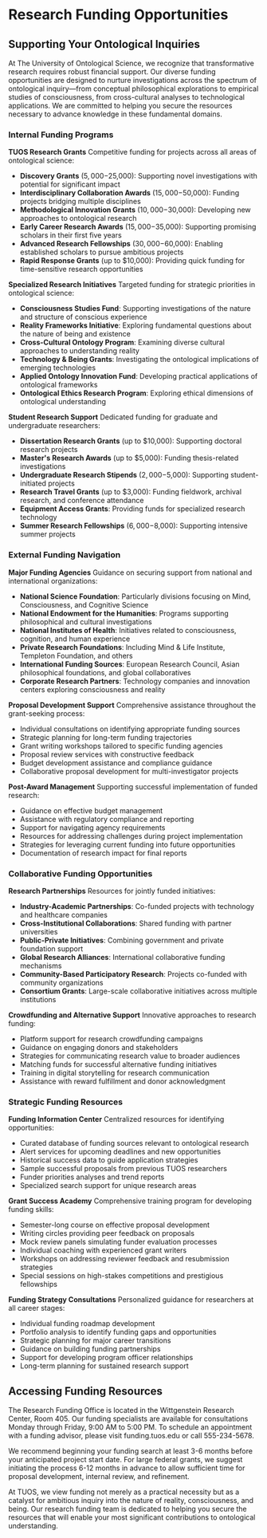 # Research Funding Opportunities

## Supporting Your Ontological Inquiries

At The University of Ontological Science, we recognize that transformative research requires robust financial support. Our diverse funding opportunities are designed to nurture investigations across the spectrum of ontological inquiry—from conceptual philosophical explorations to empirical studies of consciousness, from cross-cultural analyses to technological applications. We are committed to helping you secure the resources necessary to advance knowledge in these fundamental domains.

### Internal Funding Programs

**TUOS Research Grants**
Competitive funding for projects across all areas of ontological science:
- **Discovery Grants** ($5,000-$25,000): Supporting novel investigations with potential for significant impact
- **Interdisciplinary Collaboration Awards** ($15,000-$50,000): Funding projects bridging multiple disciplines
- **Methodological Innovation Grants** ($10,000-$30,000): Developing new approaches to ontological research
- **Early Career Research Awards** ($15,000-$35,000): Supporting promising scholars in their first five years
- **Advanced Research Fellowships** ($30,000-$60,000): Enabling established scholars to pursue ambitious projects
- **Rapid Response Grants** (up to $10,000): Providing quick funding for time-sensitive research opportunities

**Specialized Research Initiatives**
Targeted funding for strategic priorities in ontological science:
- **Consciousness Studies Fund**: Supporting investigations of the nature and structure of conscious experience
- **Reality Frameworks Initiative**: Exploring fundamental questions about the nature of being and existence
- **Cross-Cultural Ontology Program**: Examining diverse cultural approaches to understanding reality
- **Technology & Being Grants**: Investigating the ontological implications of emerging technologies
- **Applied Ontology Innovation Fund**: Developing practical applications of ontological frameworks
- **Ontological Ethics Research Program**: Exploring ethical dimensions of ontological understanding

**Student Research Support**
Dedicated funding for graduate and undergraduate researchers:
- **Dissertation Research Grants** (up to $10,000): Supporting doctoral research projects
- **Master's Research Awards** (up to $5,000): Funding thesis-related investigations
- **Undergraduate Research Stipends** ($2,000-$5,000): Supporting student-initiated projects
- **Research Travel Grants** (up to $3,000): Funding fieldwork, archival research, and conference attendance
- **Equipment Access Grants**: Providing funds for specialized research technology
- **Summer Research Fellowships** ($6,000-$8,000): Supporting intensive summer projects

### External Funding Navigation

**Major Funding Agencies**
Guidance on securing support from national and international organizations:
- **National Science Foundation**: Particularly divisions focusing on Mind, Consciousness, and Cognitive Science
- **National Endowment for the Humanities**: Programs supporting philosophical and cultural investigations
- **National Institutes of Health**: Initiatives related to consciousness, cognition, and human experience
- **Private Research Foundations**: Including Mind & Life Institute, Templeton Foundation, and others
- **International Funding Sources**: European Research Council, Asian philosophical foundations, and global collaboratives
- **Corporate Research Partners**: Technology companies and innovation centers exploring consciousness and reality

**Proposal Development Support**
Comprehensive assistance throughout the grant-seeking process:
- Individual consultations on identifying appropriate funding sources
- Strategic planning for long-term funding trajectories
- Grant writing workshops tailored to specific funding agencies
- Proposal review services with constructive feedback
- Budget development assistance and compliance guidance
- Collaborative proposal development for multi-investigator projects

**Post-Award Management**
Supporting successful implementation of funded research:
- Guidance on effective budget management
- Assistance with regulatory compliance and reporting
- Support for navigating agency requirements
- Resources for addressing challenges during project implementation
- Strategies for leveraging current funding into future opportunities
- Documentation of research impact for final reports

### Collaborative Funding Opportunities

**Research Partnerships**
Resources for jointly funded initiatives:
- **Industry-Academic Partnerships**: Co-funded projects with technology and healthcare companies
- **Cross-Institutional Collaborations**: Shared funding with partner universities
- **Public-Private Initiatives**: Combining government and private foundation support
- **Global Research Alliances**: International collaborative funding mechanisms
- **Community-Based Participatory Research**: Projects co-funded with community organizations
- **Consortium Grants**: Large-scale collaborative initiatives across multiple institutions

**Crowdfunding and Alternative Support**
Innovative approaches to research funding:
- Platform support for research crowdfunding campaigns
- Guidance on engaging donors and stakeholders
- Strategies for communicating research value to broader audiences
- Matching funds for successful alternative funding initiatives
- Training in digital storytelling for research communication
- Assistance with reward fulfillment and donor acknowledgment

### Strategic Funding Resources

**Funding Information Center**
Centralized resources for identifying opportunities:
- Curated database of funding sources relevant to ontological research
- Alert services for upcoming deadlines and new opportunities
- Historical success data to guide application strategies
- Sample successful proposals from previous TUOS researchers
- Funder priorities analyses and trend reports
- Specialized search support for unique research areas

**Grant Success Academy**
Comprehensive training program for developing funding skills:
- Semester-long course on effective proposal development
- Writing circles providing peer feedback on proposals
- Mock review panels simulating funder evaluation processes
- Individual coaching with experienced grant writers
- Workshops on addressing reviewer feedback and resubmission strategies
- Special sessions on high-stakes competitions and prestigious fellowships

**Funding Strategy Consultations**
Personalized guidance for researchers at all career stages:
- Individual funding roadmap development
- Portfolio analysis to identify funding gaps and opportunities
- Strategic planning for major career transitions
- Guidance on building funding partnerships
- Support for developing program officer relationships
- Long-term planning for sustained research support

## Accessing Funding Resources

The Research Funding Office is located in the Wittgenstein Research Center, Room 405. Our funding specialists are available for consultations Monday through Friday, 9:00 AM to 5:00 PM. To schedule an appointment with a funding advisor, please visit funding.tuos.edu or call 555-234-5678.

We recommend beginning your funding search at least 3-6 months before your anticipated project start date. For large federal grants, we suggest initiating the process 6-12 months in advance to allow sufficient time for proposal development, internal review, and refinement.

At TUOS, we view funding not merely as a practical necessity but as a catalyst for ambitious inquiry into the nature of reality, consciousness, and being. Our research funding team is dedicated to helping you secure the resources that will enable your most significant contributions to ontological understanding.
